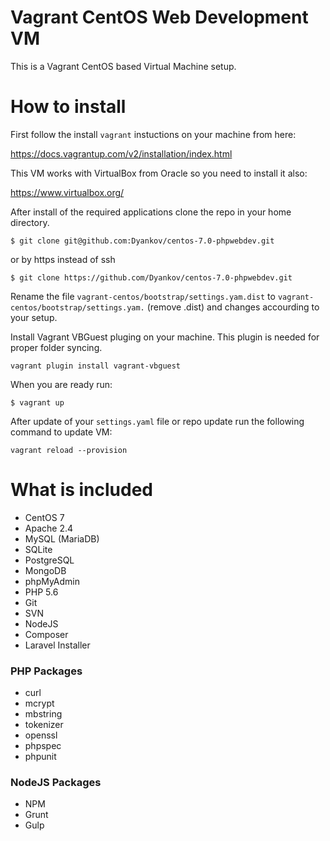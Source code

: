 Vagrant CentOS Web Development VM
=================================

This is a Vagrant CentOS based Virtual Machine setup.

# How to install

First follow the install `vagrant` instuctions on your machine from here:

https://docs.vagrantup.com/v2/installation/index.html

This VM works with VirtualBox from Oracle so you need to install it also:

https://www.virtualbox.org/

After install of the required applications clone the repo in your home directory.

```
$ git clone git@github.com:Dyankov/centos-7.0-phpwebdev.git
```

or by https instead of ssh

```
$ git clone https://github.com/Dyankov/centos-7.0-phpwebdev.git
```

Rename the file `vagrant-centos/bootstrap/settings.yam.dist` to `vagrant-centos/bootstrap/settings.yam.` (remove .dist) and changes accourding to your setup.

Install Vagrant VBGuest pluging on your machine. This plugin is needed for proper folder syncing.

```
vagrant plugin install vagrant-vbguest
```

When you are ready run:

```
$ vagrant up
```

After update of your `settings.yaml` file or repo update run the following command to update VM:

```
vagrant reload --provision
```

# What is included

- CentOS 7
- Apache 2.4
- MySQL (MariaDB)
- SQLite
- PostgreSQL
- MongoDB
- phpMyAdmin
- PHP 5.6
- Git
- SVN
- NodeJS
- Composer
- Laravel Installer

### PHP Packages

- curl
- mcrypt
- mbstring
- tokenizer
- openssl
- phpspec
- phpunit

### NodeJS Packages

- NPM
- Grunt
- Gulp